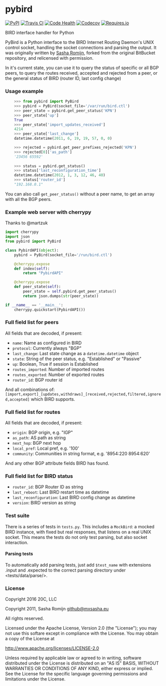 
# pybird

[![PyPI](https://img.shields.io/pypi/v/pybird.svg?maxAge=3600)](https://pypi.python.org/pypi/pybird)
[![Travis CI](https://img.shields.io/travis/20c/pybird.svg?maxAge=3600)](https://travis-ci.org/20c/pybird)
[![Code Health](https://landscape.io/github/20c/pybird/master/landscape.svg?style=flat)](https://landscape.io/github/20c/pybird/master)
[![Codecov](https://img.shields.io/codecov/c/github/20c/pybird/master.svg?maxAge=3600)](https://codecov.io/github/20c/pybird)
[![Requires.io](https://img.shields.io/requires/github/20c/pybird.svg?maxAge=3600)](https://requires.io/github/20c/pybird/requirements)

BIRD interface handler for Python

PyBird is a Python interface to the BIRD Internet Routing Daemon's UNIX control
socket, handling the socket connections and parsing the output. It was
originally written by [Sasha Romijn](https://github.com/mxsasha), forked from
the original BitBucket repository, and relicensed with permission.


In it's current state, you can use it to query the status of specific or all
BGP peers, to query the routes received, accepted and rejected from a peer,
or the general status of BIRD (router ID, last config change)


### Usage example

```py
    >>> from pybird import PyBird
    >>> pybird = PyBird(socket_file='/var/run/bird.ctl')
    >>> peer_state = pybird.get_peer_status('KPN')
    >>> peer_state['up']
    True
    >>> peer_state['import_updates_received']
    4214
    >>> peer_state['last_change']
    datetime.datetime(2011, 6, 19, 19, 57, 0, 0)

    >>> rejected = pybird.get_peer_prefixes_rejected('KPN')
    >>> rejected[0]['as_path']
    '23456 65592'
    
    >>> status = pybird.get_status()
    >>> status['last_reconfiguration_time']
    datetime.datetime(2012, 1, 3, 12, 46, 40)
    >>> status['router_id']
    "192.168.0.1"
```

You can also call ``get_peer_status()`` without a peer name, to get an array
with all the BGP peers.


### Example web server with cherrypy

Thanks to @martzuk

```py
import cherrypy
import json
from pybird import PyBird

class PybirdAPI(object):
    pybird = PyBird(socket_file='/run/bird.ctl')

    @cherrypy.expose
    def index(self):
        return "PybirdAPI"

    @cherrypy.expose
    def peer_state(self):
        peer_state = self.pybird.get_peer_status()
        return json.dumps(str(peer_state))

if __name__ == '__main__':
    cherrypy.quickstart(PybirdAPI())
```


### Full field list for peers

All fields that are decoded, if present:

- ``name``: Name as configured in BIRD
- ``protocol``: Currently always "BGP"
- ``last_change``: Last state change as a ``datetime.datetime`` object
- ``state``: String of the peer status, e.g. "Established" or "Passive"
- ``up``: Boolean, True if session is Established
- ``routes_imported``: Number of imported routes
- ``routes_exported``: Number of exported routes
- ``router_id``: BGP router id

And all combinations of:
``[import,export]_[updates,withdraws]_[received,rejected,filtered,ignored,accepted]``
which BIRD supports.


### Full field list for routes

All fields that are decoded, if present:

- ``origin``: BGP origin, e.g. "IGP"
- ``as_path``: AS path as string
- ``next_hop``: BGP next hop
- ``local_pref``: Local pref, e.g. '100'
- ``community``: Communities in string format, e.g. '8954:220 8954:620'

And any other BGP attribute fields BIRD has found.


### Full field list for BIRD status

- ``router_id``: BGP Router ID as string
- ``last_reboot``: Last BIRD restart time as datetime
- ``last_reconfiguration``: Last BIRD config change as datetime
- ``version``: BIRD version as string


### Test suite

There is a series of tests in ``tests.py``. This includes a ``MockBird``: a
mocked BIRD instance, with fixed but real responses, that listens on a real
UNIX socket. This means the tests do not only test parsing, but also socket
interaction.

#### Parsing tests

To automatically add parsing tests, just add `$test_name` with extensions
.input and .expected to the correct parsing directory under
<tests/data/parse/>.


### License

Copyright 2016 20C, LLC

Copyright 2011, Sasha Romijn <github@mxsasha.eu>

All rights reserved.

Licensed under the Apache License, Version 2.0 (the "License");
you may not use this softare except in compliance with the License.
You may obtain a copy of the License at

   http://www.apache.org/licenses/LICENSE-2.0

Unless required by applicable law or agreed to in writing, software
distributed under the License is distributed on an "AS IS" BASIS,
WITHOUT WARRANTIES OR CONDITIONS OF ANY KIND, either express or implied.
See the License for the specific language governing permissions and
limitations under the License.
